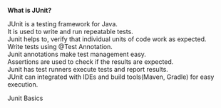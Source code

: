 **What is JUnit?**

JUnit is a testing framework for Java.<br />
It is used to write and run repeatable tests.<br />
Junit helps to, verify that individual units of code work as expected.<br />
Write tests using @Test Annotation.<br />
Junit annotations make test management easy.<br />
Assertions are used to check if the results are expected.<br />
Junit has test runners execute tests and report results.<br />
JUnit can integrated with IDEs and build tools(Maven, Gradle) for easy execution.<br />

Junit Basics




